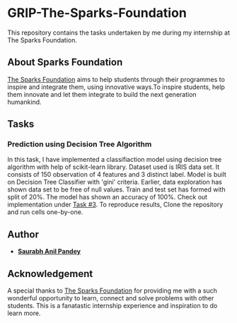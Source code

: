 # GRIP-The-Sparks-Foundation
This repository contains the tasks undertaken by me during my internship at The Sparks Foundation.
## About Sparks Foundation
[The Sparks Foundation](https://www.thesparksfoundationsingapore.org/) aims to help students through their programmes to inspire and integrate them, using innovative ways.To inspire students, help them innovate and let them integrate to build the next generation humankind.
## Tasks
### Prediction using Decision Tree Algorithm
In this task, I have implemented a classifiaction model using decision tree algorithm with help of scikit-learn library. Dataset used is IRIS data set. It consists of 150 observation of 4 features and 3 distinct label. Model is built on Decision Tree Classifier with 'gini' criteria. Earlier, data exploration has shown data set to be free of null values. Train and test set has formed with split of 20%. The model has shown an accuracy of 100%.
Check out implementation under [Task #3](https://github.com/saurabhap/GRIP-The-Sparks-Foundation/blob/main/TASK%233_TSF.ipynb).
To reproduce results, Clone the repository and run cells one-by-one.
## Author
* [**Saurabh Anil Pandey**](https://www.linkedin.com/in/saurabh-anil-pandey-3a048418a) 
## Acknowledgement
A special thanks to [The Sparks Foundation](https://www.thesparksfoundationsingapore.org/) for providing me with a such wonderful opportunity to learn, connect and solve problems with other students. This is a fanatastic internship experience and inspiration to do learn more. 
